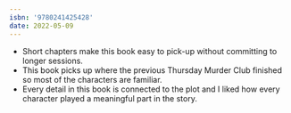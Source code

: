 ```yaml
---
isbn: '9780241425428'
date: 2022-05-09
---
```


- Short chapters make this book easy to pick-up without committing to longer sessions.
- This book picks up where the previous Thursday Murder Club finished so most of the characters are familiar.
- Every detail in this book is connected to the plot and I liked how every character played a meaningful part in the story.
